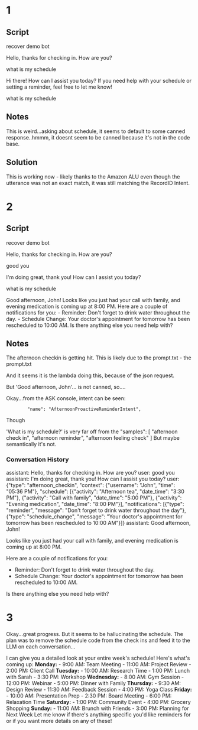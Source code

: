 # 1
## Script
recover demo bot

Hello, thanks for checking in. How are you?

what is my schedule

Hi there! How can I assist you today? If you need help with your schedule or setting a reminder, feel free to let me know!

what is my schedule

## Notes
This is weird...asking about schedule, it seems to default to some canned response..hmmm, it doesnt seem to be canned because it's not in the code base.

## Solution
This is working now - likely thanks to the Amazon ALU even though the utterance was not an exact match, it was still matching the RecordID Intent.

# 2 

## Script
recover demo bot

Hello, thanks for checking in. How are you?

good you

I'm doing great, thank you! How can I assist you today?

what is my schedule

Good afternoon, John! Looks like you just had your call with family, and evening medication is coming up at 8:00 PM. Here are a couple of notifications for you: - Reminder: Don't forget to drink water throughout the day. - Schedule Change: Your doctor's appointment for tomorrow has been rescheduled to 10:00 AM. Is there anything else you need help with?

## Notes

The afternoon checkin is getting hit. This is likely due to the prompt.txt - the prompt.txt

And it seems it is the lambda doing this, because of the json request.

But 'Good afternoon, John'... is not canned, so....

Okay...from the ASK console, intent can be seen:

			"name": "AfternoonProactiveReminderIntent",
Though

'What is my schedule?'
is very far off from the 
          "samples": [
            "afternoon check in",
            "afternoon reminder",
            "afternoon feeling check"
          ]
But maybe semantically it's not.


### Conversation History
assistant: Hello, thanks for checking in. How are you?
user: good you
assistant: I'm doing great, thank you! How can I assist you today?
user: {"type": "afternoon_checkin", "context": {"username": "John", "time": "05:36 PM"}, "schedule": [{"activity": "Afternoon tea", "date_time": "3:30 PM"}, {"activity": "Call with family", "date_time": "5:00 PM"}, {"activity": "Evening medication", "date_time": "8:00 PM"}], "notifications": [{"type": "reminder", "message": "Don't forget to drink water throughout the day"}, {"type": "schedule_change", "message": "Your doctor's appointment for tomorrow has been rescheduled to 10:00 AM"}]}
assistant: Good afternoon, John!

Looks like you just had your call with family, and evening medication is coming up at 8:00 PM.

Here are a couple of notifications for you:
- Reminder: Don't forget to drink water throughout the day.
- Schedule Change: Your doctor's appointment for tomorrow has been rescheduled to 10:00 AM.

Is there anything else you need help with?

# 3
Okay...great progress. But it seems to be hallucinating the schedule.
The plan was to remove the schedule code from the check ins and feed it to the LLM on each conversation...


I can give you a detailed look at your entire week's schedule! Here's what's coming up: **Monday:** - 9:00 AM: Team Meeting - 11:00 AM: Project Review - 2:00 PM: Client Call **Tuesday:** - 10:00 AM: Research Time - 1:00 PM: Lunch with Sarah - 3:30 PM: Workshop **Wednesday:** - 8:00 AM: Gym Session - 12:00 PM: Webinar - 5:00 PM: Dinner with Family **Thursday:** - 9:30 AM: Design Review - 11:30 AM: Feedback Session - 4:00 PM: Yoga Class **Friday:** - 10:00 AM: Presentation Prep - 2:30 PM: Board Meeting - 6:00 PM: Relaxation Time **Saturday:** - 1:00 PM: Community Event - 4:00 PM: Grocery Shopping **Sunday:** - 11:00 AM: Brunch with Friends - 3:00 PM: Planning for Next Week Let me know if there's anything specific you'd like reminders for or if you want more details on any of these!

